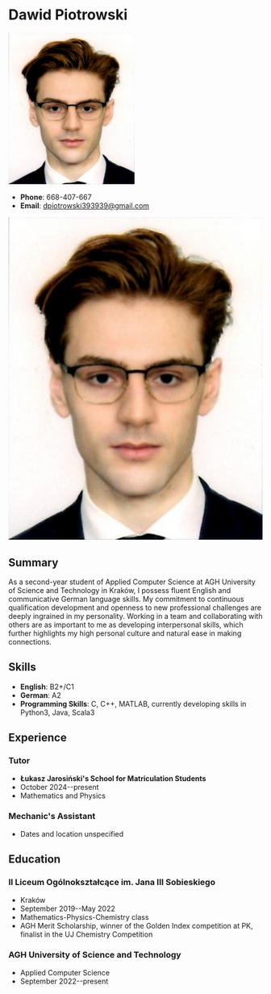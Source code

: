 # Dawid Piotrowski

<img src="CV_pic.png" alt="Profile Picture" width="250" height="300">

- **Phone**: 668-407-667
- **Email**: [dpiotrowski393939@gmail.com](mailto:dpiotrowski393939@gmail.com)

![Photo](CV_pic.png)

## Summary
As a second-year student of Applied Computer Science at AGH University of Science and Technology in Kraków, I possess fluent English and communicative German language skills. My commitment to continuous qualification development and openness to new professional challenges are deeply ingrained in my personality. Working in a team and collaborating with others are as important to me as developing interpersonal skills, which further highlights my high personal culture and natural ease in making connections.

## Skills
- **English**: B2+/C1
- **German**: A2
- **Programming Skills**: C, C++, MATLAB, currently developing skills in Python3, Java, Scala3

## Experience
### Tutor
- **Łukasz Jarosiński's School for Matriculation Students**
- October 2024--present
- Mathematics and Physics

### Mechanic's Assistant
- Dates and location unspecified

## Education
### II Liceum Ogólnokształcące im. Jana III Sobieskiego
- Kraków
- September 2019--May 2022
- Mathematics-Physics-Chemistry class
- AGH Merit Scholarship, winner of the Golden Index competition at PK, finalist in the UJ Chemistry Competition

### AGH University of Science and Technology
- Applied Computer Science
- September 2022--present
